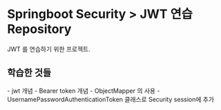 # Springboot Security > JWT 연습 Repository
JWT 를 연습하기 위한 프로젝트.

<h2>학습한 것들</h2>
- jwt 개념
- Bearer token 개념
- ObjectMapper 의 사용
- UsernamePasswordAuthenticationToken 클래스로 Security session에 추가

